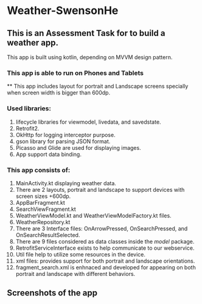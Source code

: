 # Weather-SwensonHe

## This is an Assessment Task for to build a weather app. 
This app is built using kotlin, depending on MVVM design pattern.
### This app is able to run on Phones and Tablets
** This app includes layout for portrait and Landscape screens specially when screen width is bigger than 600dp.
### Used libraries:
1. lifecycle libraries for viewmodel, livedata, and savedstate.
2. Retrofit2.
3. OkHttp for logging interceptor purpose.
4. gson library for parsing JSON format.
5. Picasso and Glide are used for displaying images.
6. App support data binding.
### This app consists of:
1. MainActivity.kt displaying weather data.
2. There are 2 layouts, portrait and landscape to support devices with screen sizes +600dp. 
3. AppBarFragment.kt
4. SearchViewFragment.kt
5. WeatherViewModel.kt and WeatherViewModelFactory.kt files.
6. WeatherRepository.kt
7. There are 3 Interface files: OnArrowPressed, OnSearchPressed, and OnSearchResultSelected.
8. There are 9 files considered as data classes inside the *model* package.
9. RetrofitServiceInterface exists to help communicate to our webservice.
10. Util file help to utilize some resources in the device.
11. xml files: provides support for both portrait and landscape orientations.
12. fragment_search.xml is enhnaced and developed for appearing on both portrait and landscape with different behaviors.

## Screenshots of the app

